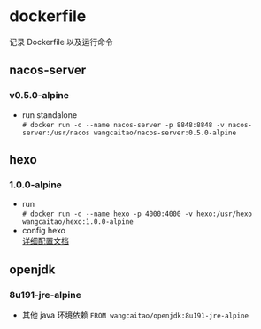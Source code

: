# dockerfile

记录 Dockerfile 以及运行命令

## nacos-server

### v0.5.0-alpine

* run standalone  
  `# docker run -d --name nacos-server -p 8848:8848 -v nacos-server:/usr/nacos wangcaitao/nacos-server:0.5.0-alpine`

## hexo

### 1.0.0-alpine

* run  
  `# docker run -d --name hexo -p 4000:4000 -v hexo:/usr/hexo wangcaitao/hexo:1.0.0-alpine`
* config hexo  
  [详细配置文档](http://wangcaitao.cn/hexo/docker/start/)

## openjdk

### 8u191-jre-alpine

* 其他 java 环境依赖 `FROM wangcaitao/openjdk:8u191-jre-alpine`